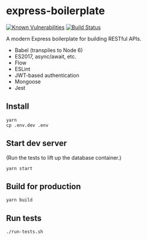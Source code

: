 express-boilerplate
===================

[![Known Vulnerabilities](https://snyk.io/test/github/ericnishio/express-boilerplate/master/badge.svg)](https://snyk.io/test/github/ericnishio/express-boilerplate)
[![Build Status](https://img.shields.io/travis/ericnishio/express-boilerplate.svg)](https://travis-ci.org/ericnishio/express-boilerplate)

A modern Express boilerplate for building RESTful APIs.

- Babel (transpiles to Node 6)
- ES2017, async/await, etc.
- Flow
- ESLint
- JWT-based authentication
- Mongoose
- Jest

## Install

```
yarn
cp .env.dev .env
```

## Start dev server

(Run the tests to lift up the database container.)

```
yarn start
```

## Build for production

```
yarn build
```

## Run tests

```
./run-tests.sh
```
